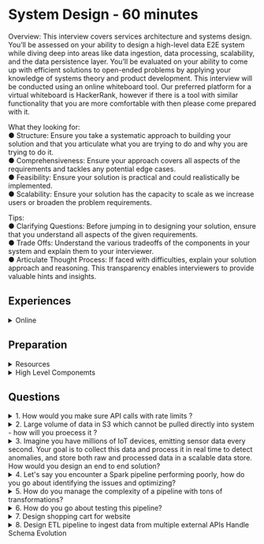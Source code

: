 # System Design - 60 minutes

Overview: This interview covers services architecture
and systems design. You’ll be assessed on your ability to
design a high-level data E2E system while diving deep
into areas like data ingestion, data processing, scalability,
and the data persistence layer. You’ll be evaluated on
your ability to come up with efficient solutions to
open-ended problems by applying your knowledge of
systems theory and product development. This interview
will be conducted using an online whiteboard tool. Our
preferred platform for a virtual whiteboard is HackerRank,
however if there is a tool with similar functionality that you are more comfortable with then please
come prepared with it.

What they looking for:\
● Structure: Ensure you take a systematic approach to building your solution and that you
articulate what you are trying to do and why you are trying to do it.\
● Comprehensiveness: Ensure your approach covers all aspects of the requirements and
tackles any potential edge cases.\
● Feasibility: Ensure your solution is practical and could realistically be implemented.\
● Scalability: Ensure your solution has the capacity to scale as we increase users or
broaden the problem requirements.

Tips:\
● Clarifying Questions: Before jumping in to designing your solution, ensure that you
understand all aspects of the given requirements.\
● Trade Offs: Understand the various tradeoffs of the components in your system and
explain them to your interviewer.\
● Articulate Thought Process: If faced with difficulties, explain your solution approach and
reasoning. This transparency enables interviewers to provide valuable hints and insights.



## Experiences

<details>
<summary> Online </summary>

- You have to track user metrics - how will you develop solution for it - real time vs batch discussion 
Project discussion - data modelling - data collection - transformation - where we will write them? what metrics on real time what batch ? what frequency? - dashboard refresh - frequency 
streaming focussed than batch(Manish Kumar Youtube)

(Blind)
- For system design interview. Question was something like hosting a service then backend db design for services and analytics design for data getting logged.
- Business round was more like business use case specific if there is drop in sales. How will you figure out? What data sources to look for ? Then what will be steps.
- Managerial round was on day to day activities. What’s the architecture? How do you handle conflicts? What were initiatives? What mistakes you made? What did you learn from those?

</details>


## Preparation 

<details>
    <summary>  Resources  </summary>

1. [System Design for Data]([https://www.youtube.com/watch?v=OWeQ_gCNe4k) 
2. System design Interview by Alex - Book
3. Design Data Intensive Application - Book
4. Youtube Videos - Arpit Bhayani, Gaurav Sen 
5. [Medium Article - Streamimg Data Pipeline](https://medium.com/@seancoyne/data-engineering-practice-system-design-question-and-solution-streaming-ad32562ba954)
</details>


<details>
    <summary>  High Level Componemts </summary>


Let's say you have to Design an e-commerce platfrom related to data side

- Clarify what you are trying to make 
    - What does e-commerce means ? Nykaa, Amazon
    - Are you asking to build transactional or analytical system?
    - Who will be the end consumer?
    - What is the scale of data, what is anticipated scale in upcoming 6 months or a year?
    - Existing systems or services which I should be aware of ?
    - What is the type of data? - Structured, unstructured, semi-structured?
    - Most important feature which I should start with ?

<h4> Back of envelope estimations </h4>

- Scale 
    - Power of 2 
        - 1 Kb 
        - 1 Mb 
        - 1 GB
        - 1 TB
        - 1 PB

- Latency - Microservices 
    - sending data over networks - compression(Json/Protobuff) - encoding (DDIA book)
    - Compression 
    - Multi region copy latency will matter

- Availability 
    - Pipeline criticality - no downtime - 99%
    - Pipeline Uptime
    - Tier 1, Tier 2, Tier 3 - Exception, ROllback implementation 

- Calculate storage requirements 
    - Total Data volume on a daily basis if you can tell
    - no of total users 
    - DAU or MAU 
    - Always round off the number to nearest 100
    - Daily 200 GB for 1 year = 200 * 400 = 8 * 10^4 = 80000 GB = 80 TB Data 
    - How much time you want to keep the data ? Purge? cold system? 
    - no. of seconds in a day ?

<h4> High Level Design - Draw.io </h4>

- Test Cases (CICD)
    
- Input 
    - Data Format
    - Frequency 
    - Schema Evolution (API data specially)
    - PII data or normal data (Governance/Encryption)

- Business Use Case
    - Metrics to track - promotional activity - inventory ? shelf? 
    - How freq will you track ? Batch or real time? 
    - SLA (how much time will you take - 4 hours- rollback)

- Output
    - Target System 
    - Data Retention 
    - Refresh Frequency 
    - Historical Data  

**Summary**
1. Real Time Analytics 
2. Historical Analysis 
3. Scalability (Data + Processing)
4. Flexible data model

<h4> Building a solution </h4>

Incoming Data Sources 
1. API 
2. DB (SQL/ No SQL)
3. Files

- There can be a system that can pick from API and put into KAFKA or can also put directly from API to KAFKA in real time. 
- 6 hour sync in DB -> S3(Raw Layer) -> How will you pull data into S3? what will be Partitioning strategy? 
- Processing Layer -> (Medallion Architecture)
    - Metrics 1 - Near Real time (FLINK/ Spark Streaming) -> will go to Kafka -> UI (superset) or Dashboard
    - Metric 2 - incremental data (hourly or daily folder) after 6 hour sync -> Snowflake DWH (transient or permanent table / view materialised or normal) or go back to No SQL 
    - Business Usecase 
    - Data Modelling is done one time - Fact and dimension writing - distinct values in dimension - snapshot 
 
1. Why Kafka ?
2. Why SQL, No SQL?
3. Ingestion Layer - Pull Data 
4. Scheduling - Cron/ Airflow 
5. CI/CD (Gitlab/ Code coverage/ Test Cases/ Roll Back)
6. Exception Handling (on whole system, Trade off, Fault Tolerance, roll back )


### Drill Down 
1. API 
- Microservices 
- Event Driven Architecture 
- Pull/ Push Mechanisam 
- Authentication (JWT, SAML)
- Design Pattern -> LLD
- LLD (object , class interaction) how will you pull data from API or Files?
- Async Programming (very infreq, multi processing, multi threading)

2. Database (Most Focus)
- SQL, No SQL
- DB Internals 
- Volume Challenges (if volume is increasing day by day where to keep data DB or DWH)
- Optimization - Query and DB 
- Indexing/ Sharding/ Caching/ Materialized view - which column and what indexing
- ACID 
- CAP Theorem
- Constraints/ Normalization/ Denormalization
- Leader Follower Architecture 
- Connection Pull 

3. File Type 
- Parquet/ORC/CSV - which you have used why? what optimizations?
- structured vs unstructured( how will you process, schema evolution)
- Hudi, Iceberg, Delta Table 

4. S3 (80 TB per year - where should we keep? Business - how much do they need?)
- Cost Analysis 
    - Amazon - starting orders in cache - earlier year they keep in different layer 
    - Logs - Purge because volume is too much - 6 months - machine generated 
- DataLake vs Delta Lake 
- Data at Rest Encryption 
- Partitioning (File and DB)

5. Kafka 
- Backpressure 
- offset management ( where it is stored, how, how can we bring it back)
- Broker/ Producer/ Consumer 
- Kafka Connect 
- Topic and its management(why, when replication)
- Auto Commit and Linger Time 
- Exactly once record process( Failure overcome, so that it is dropped, how kafka manages this? there should be no duplication, how will you resolve this?)
- Failure Overcome 
- Replication 

6. Spark Streaming 
If you will you use Kafka , you need streaming, either you use Microservice Architecture or Flink 
- Flink vs Spark Streaming 
    - Late Data Arrival
    - Sliding window 
    - Checkpointing
    - commits
    - stateful vs stateless
    - event time - one semantics at the time of generation - when data arrived or producer system generated data and why, fault tolerance
    - Fault Tolerance  Question: You have Kafka with retention of 6 hour for logs - Failure of Spark Streaming, retention is over- now how will you ensure logs are there? will you increase retention? - linked in post suggested 3 days - but kafka cluster will be full
    - Performance optimization 
    
7. Processing layer (Not much focus here)
- Dimensional Modelling 
- Lakehouse Architecture 


8. Spark 
- on which platform will you run this ?
- data transformation
- all questions


9. Medallion Architecture
- GOLD Layer 
    - PII data (RBAC Permission) row level and column level 
    - How will you put encryption - UDF in spark - Encryption logic - how to decrypt 
    - Unity Catalog( Databricks)
    

Dimension Modelling 
- ER diagram Practice 
- Fact and Dimension Table 
- Ecommerce (user, sales, inventory)
- Ride sharing App 
- Finance Domain (credit card details) 
- Health Domain 

10. Scheduling/ Orchestration 
- Airflow 
- Internal Working 
- Type of executor 
- DAG/ TASK
- operators/ Sensor
- Custom operator 
- Xcom
- Backfill 
- Pools
- Automation/ Microservices

11. Docker & Kubernetes 


Not Required
- Login management 
- CDN 
- Tokenisation 
- Maps 
- Ride Sharing on Data Side not on Application Side 

</details>


## Questions 

<details>
<summary> 1. How would you make sure API calls with rate limits ? </summary>

</details>

<details>
<summary>2. Large volume of data in S3 which cannot be pulled directly into system - how will you proecess it ? </summary>

</details>


<details>
<summary> 3. Imagine you have millions of IoT devices, emitting sensor data every second. Your goal is to collect this data and process it in real time to detect anomalies, and store both raw and processed data in a scalable data store. How would you design an end to end solution? </summary>

Questions that can be asked [5min - 10 min]

1. Main goal anomaly detection or other analytics needs (predictive maintenance, user behaviour analyis?)
2. Is data structured, semi-structured or unstructured?
3. Data comes in at constant rate or are there spikes in data ? 
4. Need to implement data encryption at rest or in transit?
5. Are there any specific compliance or regulatory requirements for storing sensor data, such as GDPR, HIPPA ?
6. How many devices do you expect initially, how quickly will that number grow? 

</details> <!-- Question 3. -->

<details>
<summary> 4. Let's say you encounter a Spark pipeline performing poorly, how do you go about identifying the issues and optimizing?</summary>

- Step 1: Understand the Symptoms
    Start by identifying the exact issue:
    1. Is the job slow overall or just certain stages?
    2. Is it failing or just taking too long?
    3. Is it CPU-bound, memory-bound, or I/O-bound?

    You can use:
    1. Spark UI (local or in your cluster manager like YARN/EMR/Databricks)
    2. Logs (driver and executor logs)
    3. Metrics dashboards (e.g., Ganglia, CloudWatch, Prometheus)

- Step 2: Profile the Spark Job
    Inspect the Spark UI:
    1. Stages & Tasks: Look for skewed stages, long-running tasks, or failed ones.
    2. Shuffle & Spill: Excessive shuffle and disk spill are red flags.
    3. Job DAG: Check if it's too complex or has unnecessary stages.
    4. Task Distribution: Are all cores utilized? Are some executors idle?

- Step 3: Review the Code and Transformations
    Look for:
    1. Wide transformations like groupBy, join, distinct, repartition — these trigger shuffles.
    2. UDFs — especially Python UDFs in PySpark — which are black-boxes to Spark.
    3. Collect or broadcast misuse.
    4. Unnecessary caching or missing persistence.

- Step 4: Check Data Issues
    1. Data Skew: One or a few keys have too much data (e.g., one country has 90% of rows). Fix via:
    - Salting the key
    - Aggregating before joining
    2. Small files: Can lead to too many tasks. Coalesce or compact beforehand.
    3. Data size: Check partition sizes — aim for 100–200MB per partition.

- Step 5: Tune Spark Configurations
    1. Memory Usage:
    - By default split, execution (for computation) and storage (for caching data)
    - Increase executor memory or storage fraction `(spark.executor.memory, spark.memory.storageFraction)`
    - Also, check spark.executor.memory to set the memory per executor—make sure it fits within your cluster’s node capacity.
    2. Parallelism:
        - Set `spark.sql.shuffle.partitions` appropriately (not default 200 for big data) based on your data size and cluster resources.
        - Tune `spark.default.parallelism`
        - 2-4 tasks per CPU core
        - How many cores are available in your cluster?
    3. Executor and Driver Settings: 
        - Set spark.executor.cores and spark.executor.instances to control how many executors run and how many cores each uses.
        For example, if a node has 16 cores, you might set 5 cores per executor to leave room for OS and other processes.
        - The driver (spark.driver.memory) also needs enough memory, especially for collecting results or running heavy operations.
    3. Garbage Collection: Long GC pauses can kill performance.
    4. Broadcast joins:
    If one side of a join is small (<10MB), enable broadcast joins
    Manually broadcast if Spark doesn’t auto-detect

Step 6: Infrastructure Considerations
Are your executors under-provisioned?
Is auto-scaling working effectively?
Are disk or network IO bottlenecks showing up in metrics?

- Step 7: Iterate & Test
    - After each change, re-run and compare:
        1. Job duration
        2. Shuffle size
        3. Stage/task run times
        4. Executor utilization

</details> <!-- Question 4. -->

<details>
<summary> 5. How do you manage the complexity of a pipeline with tons of transformations? </summary>
</details> <!-- Question 5. -->

<details>
<summary> 6. How do you go about testing this pipeline? </summary>
</details> <!-- Question 6. -->


<details>
<summary> 7. Design shopping cart for website </summary>

1. What is the user count ? 500 K 
2. Active user count ? 100K
    - system needs to be scalable 
3. Traffic spikes in the year or month? 
4. Stateless or stateful (state is maintained on refresh) - cart should be stateful 
5. Region (US, Europe, APAC) for data governance 
6. On prem, on cloud 

### Design 
 
- Load balancer for spikes 
- AutoScaling for compute 

- caching mechanism 
    1. Redis caching, a database with large cache, super performant 
        - Cons manage an extra component and cost
- VPC router - will route to the right region 

Data Pipeline for 
1. Data Source 
2. Batch or Live 
3. Frequency ? 
4. Data Size 
   - 450 GB /month 
5. Already have an system in place? you need to move to cloud from spark
6. Data customers? 
    - BI users
    - DS (ML model)
    - Operational User 

Design 
1. Landing Area - S3 - all data comes here
2. Spark based processing system in AWS? 
3. Store in S3 again 
4. Snowflake - serverless for SQL part 
5. Notebooks for ML people 
6. Orchestration - Airflow 

</details>  <!-- Question 7. -->

<details>
<summary> 8. Design ETL pipeline to ingest data from multiple external APIs 
Handle Schema Evolution </summary>

Airflow @daily vs @once triggered 
Slow sql to optimize
failure handling, retry logic , partitioning 
how will you handle large file in GBs
asked to find top 10 user by event frequency - constraint was optimized for memory
what if streaming data type change mid way
generator functions 

System Design 
Real time Data Pipeline for click stream events 
Ensure fault toleranc 
where deduplication logic 
store 1 billion records 
z ordering 

Behaviour 
- You take full ownership of failing project 
- What do you if deadline is missed because of your code 

</details>